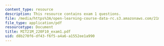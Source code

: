 ```yaml
---
content_type: resource
description: This resource contains exam 1 questions.
file: /media/https%3A/open-learning-course-data-rc.s3.amazonaws.com/21m-220-early-music-fall-2010/d8b270f6df43f6f5a4a6a1552ee1a990_MIT21M_220F10_exam1.pdf
file_type: application/pdf
resourcetype: Document
title: MIT21M_220F10_exam1.pdf
uid: d8b270f6-df43-f6f5-a4a6-a1552ee1a990
---
```

